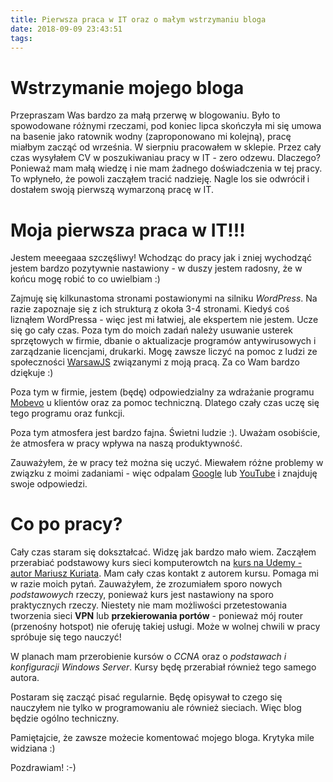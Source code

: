 ```yaml
---
title: Pierwsza praca w IT oraz o małym wstrzymaniu bloga
date: 2018-09-09 23:43:51
tags:
---
```


# Wstrzymanie mojego bloga

Przepraszam Was bardzo za małą przerwę w blogowaniu. Było to spowodowane różnymi
 rzeczami, pod koniec lipca skończyła mi się umowa na basenie jako ratownik
 wodny (zaproponowano mi kolejną), pracę miałbym zacząć od września. 
 W sierpniu pracowałem w sklepie. Przez cały czas wysyłałem CV w poszukiwaniau 
 pracy w IT - zero odzewu. Dlaczego? Ponieważ mam małą wiedzę i nie mam żadnego
 doświadczenia w tej pracy. To wpłyneło, że powoli zacząłem tracić nadzieję.
 Nagle los sie odwrócił i dostałem swoją pierwszą wymarzoną pracę w IT.

# Moja pierwsza praca w IT!!!

Jestem meeegaaa szczęśliwy! Wchodząc do pracy jak i zniej wychodząć jestem 
bardzo pozytywnie nastawiony - w duszy jestem radosny, że w końcu mogę robić to 
co uwielbiam :)

Zajmuję się kilkunastoma stronami postawionymi na silniku *WordPress*. Na razie
zapoznaje się z ich strukturą z okoła 3-4 stronami. Kiedyś coś liznąłem 
WordPressa - więc jest mi łatwiej, ale ekspertem nie jestem. Ucze się go cały 
czas. Poza tym do moich zadań należy usuwanie usterek sprzętowych w firmie, 
dbanie o aktualizacje programów antywirusowych i zarządzanie licencjami, 
drukarki. Mogę zawsze liczyć na pomoc z ludzi ze społeczności [WarsawJS](https://warsawjs.com/) 
związanymi z moją pracą. Za co Wam bardzo dziękuje :)

Poza tym w firmie, jestem (będę) odpowiedzialny za wdrażanie programu
[Mobevo](https://www.mobevo.pl/) u klientów oraz za pomoc techniczną. Dlatego
czały czas uczę się tego programu oraz funkcji.

Poza tym atmosfera jest bardzo fajna. Świetni ludzie :). Uważam osobiście, że
atmosfera w pracy wpływa na naszą produktywność.

Zauważyłem, że w pracy też można się uczyć. Miewałem różne problemy w związku z
moimi zadaniami - więc odpalam [Google](https://www.google.pl) lub [YouTube](https://www.youtube.pl)
i znajduję swoje odpowiedzi.

# Co po pracy?

Cały czas staram się dokształcać. Widzę jak bardzo mało wiem. Zacząłem 
przerabiać podstawowy kurs sieci komputerowtch na [kurs na Udemy - autor Mariusz Kuriata](https://www.udemy.com/sieci-komputerowe-kompletny-kurs-budowa-i-dziaanie-sieci/).
Mam cały czas kontakt z autorem kursu. Pomaga mi w razie moich pytań. 
Zauważyłem, że zrozumiałem sporo nowych *podstawowych* rzeczy, ponieważ kurs 
jest nastawiony na sporo praktycznych rzeczy. Niestety nie mam możliwości 
przetestowania tworzenia sieci **VPN** lub **przekierowania portów** - ponieważ 
mój router (przenośny hotspot) nie oferuję takiej usługi. Może w wolnej chwili 
w pracy spróbuje się tego nauczyć!

W planach mam przerobienie kursów o *CCNA* oraz o *podstawach i konfiguracji 
Windows Server*. Kursy będę przerabiał również tego samego autora.

Postaram się zacząć pisać regularnie. Będę opisywał to czego się nauczyłem nie 
tylko w programowaniu ale również sieciach. Więc blog będzie ogólno techniczny.

Pamiętajcie, że zawsze możecie komentować mojego bloga. Krytyka mile widziana :)

Pozdrawiam! :-)